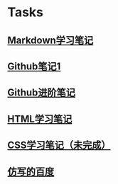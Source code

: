 # Tasks
## [Markdown学习笔记](https://github.com/Jimmy-050104/Tasks/blob/main/MarkdownLearnng.md)
## [Github笔记1](https://github.com/Jimmy-050104/Tasks/blob/main/GithubLearning.md)
## [Github进阶笔记](https://github.com/Jimmy-050104/Tasks/blob/main/GithubLearning2.md)
## [HTML学习笔记](https://github.com/Jimmy-050104/Tasks/blob/main/HTMLLearing.md)
## [CSS学习笔记（未完成）](https://github.com/Jimmy-050104/Tasks/blob/main/CSSLearning.md)
## [仿写的百度](https://github.com/Jimmy-050104/Tasks/blob/main/CopywritingBaidu.html)
